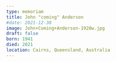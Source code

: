 ```yaml
---
type: memoriam
title: John "coming" Anderson
#date: 2021-12-30
image: John+Coming+Anderson-1920w.jpg
draft: false
born: 1941
died: 2021
location: Cairns, Queensland, Australia
---
```

